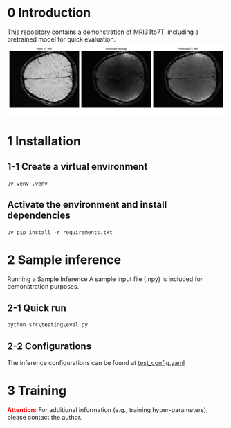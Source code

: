 # 0 Introduction

This repository contains a demonstration of MRI3Tto7T, including a pretrained model for quick evaluation.
![Sample Image](runtime\evaluation_results\visualizations\sample_result.png)
# 1 Installation
## 1-1 Create a virtual environment
```Shell
uv venv .venv
```

## Activate the environment and install dependencies
```Shell
uv pip install -r requirements.txt
```

# 2 Sample inference
Running a Sample Inference A sample input file (.npy) is included for demonstration purposes.

## 2-1 Quick run
```Shell
python src\testing\eval.py
```
## 2-2 Configurations
The inference configurations can be found at [test_config.yaml](configs\test_config.yaml) 

# 3 Training
**<font color="red">Attention:</font>** For additional information (e.g., training hyper-parameters), please contact the author.

